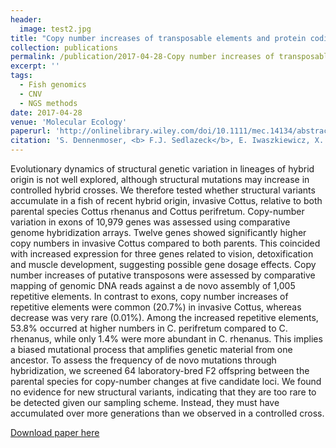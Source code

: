 ```yaml
---
header:
  image: test2.jpg
title: "Copy number increases of transposable elements and protein coding genes in an invasive fish of hybrid origin"
collection: publications
permalink: /publication/2017-04-28-Copy number increases of transposable elements and protein coding genes in an invasive fish of hybrid origin-number-14
excerpt: ''
tags:
  - Fish genomics
  - CNV
  - NGS methods
date: 2017-04-28
venue: 'Molecular Ecology'
paperurl: 'http://onlinelibrary.wiley.com/doi/10.1111/mec.14134/abstract'
citation: 'S. Dennenmoser, <b> F.J. Sedlazeck</b>, E. Iwaszkiewicz, X. Li, J. Alt- müller, A.W. Nolte (2017). &quot;Copy number increases of transposable elements and protein coding genes in an invasive fish of hybrid origin.&quot; <i>Molecular Ecology</i>.'
---
```


Evolutionary dynamics of structural genetic variation in lineages of hybrid origin is not well explored, although structural mutations may increase in controlled hybrid crosses. We therefore tested whether structural variants accumulate in a fish of recent hybrid origin, invasive Cottus, relative to both parental species Cottus rhenanus and Cottus perifretum. Copy-number variation in exons of 10,979 genes was assessed using comparative genome hybridization arrays. Twelve genes showed significantly higher copy numbers in invasive Cottus compared to both parents. This coincided with increased expression for three genes related to vision, detoxification and muscle development, suggesting possible gene dosage effects. Copy number increases of putative transposons were assessed by comparative mapping of genomic DNA reads against a de novo assembly of 1,005 repetitive elements. In contrast to exons, copy number increases of repetitive elements were common (20.7%) in invasive Cottus, whereas decrease was very rare (0.01%). Among the increased repetitive elements, 53.8% occurred at higher numbers in C. perifretum compared to C. rhenanus, while only 1.4% were more abundant in C. rhenanus. This implies a biased mutational process that amplifies genetic material from one ancestor. To assess the frequency of de novo mutations through hybridization, we screened 64 laboratory-bred F2 offspring between the parental species for copy-number changes at five candidate loci. We found no evidence for new structural variants, indicating that they are too rare to be detected given our sampling scheme. Instead, they must have accumulated over more generations than we observed in a controlled cross.


[Download paper here](http://onlinelibrary.wiley.com/doi/10.1111/mec.14134/abstract)

